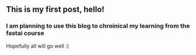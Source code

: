 ## This is my first post, hello!
### I am planning to use this blog to chroinical my learning from the fastai course
Hopefully all will go well :)
